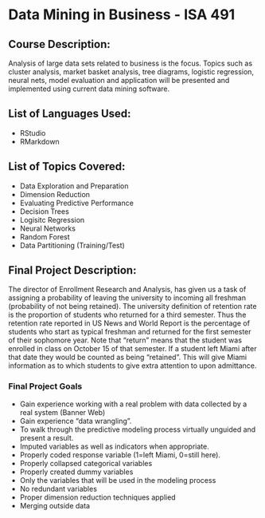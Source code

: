 # Data Mining in Business - ISA 491

## Course Description:
Analysis of large data sets related to business is the focus. Topics such as cluster analysis, market basket analysis, tree diagrams, logistic regression, neural nets, model evaluation and application will be presented and implemented using current data mining software.

## List of Languages Used:
- RStudio
- RMarkdown

## List of Topics Covered:
- Data Exploration and Preparation
- Dimension Reduction
- Evaluating Predictive Performance
- Decision Trees
- Logisitc Regression
- Neural Networks
- Random Forest
- Data Partitioning (Training/Test)

## Final Project Description:
The director of Enrollment Research and Analysis, has given us a task of assigning a probability of
leaving the university to incoming all freshman (probability of not being retained). The university
definition of retention rate is the proportion of students who returned for a third semester. Thus the
retention rate reported in US News and World Report is the percentage of students who start as typical
freshman and returned for the first semester of their sophomore year. Note that “return” means that
the student was enrolled in class on October 15 of that semester. If a student left Miami after that date
they would be counted as being “retained”. This will give Miami information as to which students to
give extra attention to upon admittance.

### Final Project Goals
- Gain experience working with a real problem with data collected by a real system (Banner Web)
- Gain experience “data wrangling”.
- To walk through the predictive modeling process virtually unguided and present a result.
- Imputed variables as well as indicators when appropriate.
- Properly coded response variable (1=left Miami, 0=still here).
- Properly collapsed categorical variables
- Properly created dummy variables
- Only the variables that will be used in the modeling process
- No redundant variables
- Proper dimension reduction techniques applied
- Merging outside data
